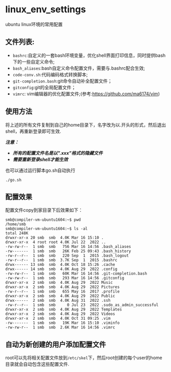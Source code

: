 # linux_env_settings
ubuntu linux环境的常用配置


## 文件列表:

-   `bashrc`:自定义的一套bash环境变量，优化shell界面打印信息，同时提供bash下的一些自定义命令;
-   `bash_aliases`:bash自定义命令配置文件，需要与.bashrc配合生效;
-   `code-conv.sh`:代码编码格式转换脚本;
-   `git-completion.bash`:git命令自动补全配置文件；
-   `gitconfig`:git的全局配置文件；
-   `vimrc`: vim编辑器的优化配置文件;(参考:https://github.com/ma6174/vim)

## 使用方法
将上述的所有文件复制到自己的home目录下，名字改为以.开头的形式，然后退出shell，再重新登录即可生效.

***注意：***

- ***所有的配置文件名是以".xxx"格式的隐藏文件***
- ***需要重新登录shell才能生效***


也可以通过运行脚本go.sh自动执行 
```
./go.sh
```

## 配置效果
配置文件copy到家目录下后效果如下：
```
smb@compiler-vm-ubuntu1604:~$ pwd
/home/smb
smb@compiler-vm-ubuntu1604:~$ ls -al
total 248K
drwxr-xr-x 20 smb  smb  4.0K Mar 16 15:10 .
drwxr-xr-x  4 root root 4.0K Jul 22  2022 ..
-rw-rw-r--  1 smb  smb   756 Mar 16 14:56 .bash_aliases
-rw-------  1 smb  smb   26K Feb 25 09:43 .bash_history
-rw-r--r--  1 smb  smb   220 Sep  1  2015 .bash_logout
-rw-r--r--  1 smb  smb  3.7K Sep  1  2015 .bashrc
drwx------ 13 smb  smb  4.0K Oct 18 15:26 .cache
drwx------ 14 smb  smb  4.0K Aug 29  2022 .config
-rw-rw-r--  1 smb  smb   60K Mar 16 14:56 .git-completion.bash
-rw-rw-r--  1 smb  smb   293 Mar 16 14:56 .gitconfig
drwxr-xr-x  2 smb  smb  4.0K Aug 29  2022 Music
drwxr-xr-x  2 smb  smb  4.0K Aug 29  2022 Pictures
-rw-r--r--  1 smb  smb   655 May 16  2017 .profile
drwxr-xr-x  2 smb  smb  4.0K Aug 29  2022 Public
drwx------  2 smb  smb  4.0K Aug 31  2022 .ssh
-rw-r--r--  1 smb  smb     0 Jul 23  2022 .sudo_as_admin_successful
drwxr-xr-x  2 smb  smb  4.0K Aug 29  2022 Templates
drwxr-xr-x  2 smb  smb  4.0K Aug 29  2022 Videos
drwxr-xr-x  2 smb  smb  4.0K Oct 31 09:25 .vim
-rw-------  1 smb  smb   19K Mar 16 15:10 .viminfo
-rw-rw-r--  1 smb  smb  2.6K Mar 16 14:56 .vimrc
```


## 自动为新创建的用户添加配置文件
root可以先将相关配置文件放到`/etc/skel`下，然后root创建的每个user的home目录就会自动包含这些配置文件.
